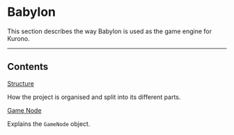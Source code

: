 # Babylon

This section describes the way Babylon is used as the game engine for Kurono.

---

## Contents

[Structure](structure/README.md) 

How the project is organised and split into its different parts.

[Game Node](gamenode/README.md)

Explains the `GameNode` object.
